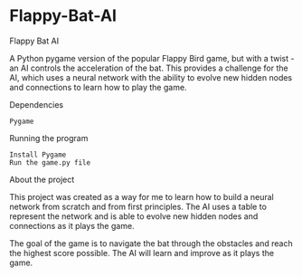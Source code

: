 # Flappy-Bat-AI
Flappy Bat AI

A Python pygame version of the popular Flappy Bird game, but with a twist - an AI controls the acceleration of the bat. This provides a challenge for the AI, which uses a neural network with the ability to evolve new hidden nodes and connections to learn how to play the game.

Dependencies

    Pygame

Running the program

    Install Pygame
    Run the game.py file

About the project

This project was created as a way for me to learn how to build a neural network from scratch and from first principles. The AI uses a table to represent the network and is able to evolve new hidden nodes and connections as it plays the game.

The goal of the game is to navigate the bat through the obstacles and reach the highest score possible. The AI will learn and improve as it plays the game.